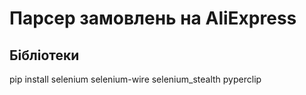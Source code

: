 # Парсер замовлень на AliExpress

## Бібліотеки
pip install selenium selenium-wire selenium_stealth pyperclip